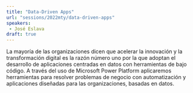 ```yaml
---
title: "Data-Driven Apps"
url: "sessions/2022mty/data-driven-apps"
speakers:
 - José Eslava
draft: true
---
```


La mayoría de las organizaciones dicen que acelerar la innovación y la transformación digital es la razón número uno por la que adoptan el desarrollo de aplicaciones centradas en datos con herramientas de bajo código.
A través del uso de Microsoft Power Platform aplicaremos herramientas para resolver problemas de negocio con automatización y aplicaciones diseñadas para las organizaciones, basadas en datos.